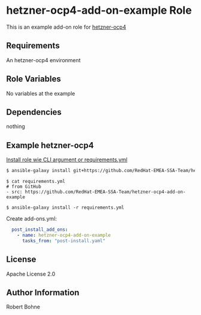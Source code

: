 hetzner-ocp4-add-on-example Role
=========

This is an example add-on role for [hetzner-ocp4](https://github.com/RedHat-EMEA-SSA-Team/hetzner-ocp4)

Requirements
------------

An hetzner-ocp4 environment

Role Variables
--------------

No variables at the example

Dependencies
------------

nothing

Example hetzner-ocp4
----------------

[Install role wie CLI argument or requirements.yml](https://galaxy.ansible.com/docs/using/installing.html)
```bash
$ ansible-galaxy install git+https://github.com/RedHat-EMEA-SSA-Team/hetzner-ocp4-add-on-example.git
```

```
$ cat requirements.yml
# from GitHub
- src: https://github.com/RedHat-EMEA-SSA-Team/hetzner-ocp4-add-on-example

$ ansible-galaxy install -r requirements.yml
```

Create add-ons.yml:
```yaml
  post_install_add_ons:
    - name: hetzner-ocp4-add-on-example
      tasks_from: "post-install.yaml"
```

License
-------

Apache License 2.0

Author Information
------------------

Robert Bohne